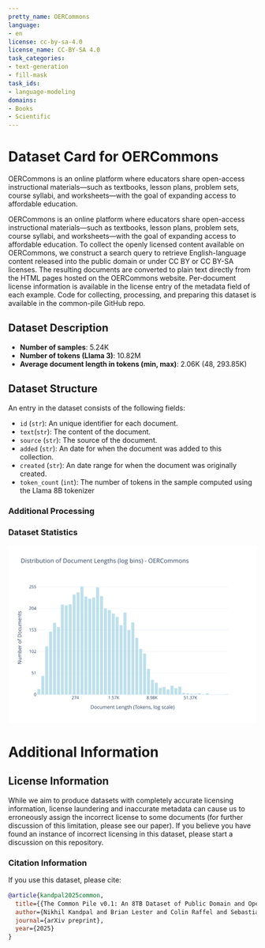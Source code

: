 ```yaml
---
pretty_name: OERCommons
language:
- en
license: cc-by-sa-4.0
license_name: CC-BY-SA 4.0
task_categories:
- text-generation
- fill-mask
task_ids:
- language-modeling
domains:
- Books
- Scientific
---
```


# Dataset Card for OERCommons

<!-- START-SHORT DESCRIPTION -->
OERCommons is an online platform where educators share open-access instructional materials—such as textbooks, lesson plans, problem sets, course syllabi, and worksheets—with the goal of expanding access to affordable education. 
<!-- END-SHORT DESCRIPTION -->

OERCommons is an online platform where educators share open-access instructional materials—such as textbooks, lesson plans, problem sets, course syllabi, and worksheets—with the goal of expanding access to affordable education. To collect the openly licensed content available on OERCommons, we construct a search query to retrieve English-language content released into the public domain or under CC BY or CC BY-SA licenses. The resulting documents are converted to plain text directly from the HTML pages hosted on the OERCommons website. Per-document license information is available in the license entry of the metadata field of each example. Code for collecting, processing, and preparing this dataset is available in the common-pile GitHub repo.




## Dataset Description

<!-- START-DESC-STATS -->
- **Number of samples**: 5.24K
- **Number of tokens (Llama 3)**: 10.82M
- **Average document length in tokens (min, max)**: 2.06K (48, 293.85K)
<!-- END-DESC-STATS -->


## Dataset Structure
An entry in the dataset consists of the following fields:

- `id` (`str`): An unique identifier for each document.
- `text`(`str`): The content of the document.
- `source` (`str`): The source of the document.
- `added` (`str`): An date for when the document was added to this collection.
- `created` (`str`): An date range for when the document was originally created.
- `token_count` (`int`): The number of tokens in the sample computed using the Llama 8B tokenizer


### Additional Processing


### Dataset Statistics

<!-- START-DATASET PLOTS -->
<p align="center">
<img src="./images/dist_document_length.svg" width="600" style="margin-right: 10px;" />
</p>
<!-- END-DATASET PLOTS -->


# Additional Information

## License Information
While we aim to produce datasets with completely accurate licensing information, license laundering and inaccurate metadata can cause us to erroneously assign the incorrect license to some documents (for further discussion of this limitation, please see our paper). If you believe you have found an instance of incorrect licensing in this dataset, please start a discussion on this repository.

### Citation Information

If you use this dataset, please cite:
```bibtex
@article{kandpal2025common,
  title={{The Common Pile v0.1: An 8TB Dataset of Public Domain and Openly Licensed Text}},
  author={Nikhil Kandpal and Brian Lester and Colin Raffel and Sebastian Majstorovic and Stella Biderman and Baber Abbasi and Luca Soldaini and Enrico Shippole and A. Feder Cooper and Aviya Skowron and Shayne Longpre and Lintang Sutawika and Alon Albalak and Zhenlin Xu and Guilherme Penedo and Loubna Ben  and Elie Bakouch and John David  and Honglu Fan and Dashiell Stander and Guangyu Song and Aaron Gokaslan and John Kirchenbauer and Tom Goldstein and Brian R and Bhavya Kailkhura and Tyler Murray},
  journal={arXiv preprint},
  year={2025}
}
```
